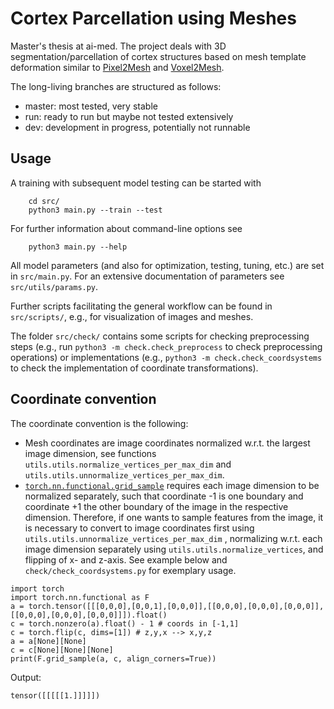 # Cortex Parcellation using Meshes

Master's thesis at ai-med. The project deals with 3D segmentation/parcellation of cortex structures based on mesh template deformation similar to [Pixel2Mesh](https://arxiv.org/abs/1804.01654) and [Voxel2Mesh](https://arxiv.org/abs/1912.03681).

The long-living branches are structured as follows:

- master: most tested, very stable  
- run: ready to run but maybe not tested extensively
- dev: development in progress, potentially not runnable 

## Usage
A training with subsequent model testing can be started with
```
    cd src/
    python3 main.py --train --test
```
For further information about command-line options see
```
    python3 main.py --help
```
All model parameters (and also for optimization, testing, tuning, etc.) are set in `src/main.py`. For an extensive documentation of parameters see `src/utils/params.py`.

Further scripts facilitating the general workflow can be found in `src/scripts/`, e.g., for visualization of images and meshes. 

The folder `src/check/` contains some scripts for checking preprocessing steps (e.g., run `python3 -m check.check_preprocess` to check preprocessing operations) or implementations (e.g., `python3 -m check.check_coordsystems` to check the implementation of coordinate transformations).

## Coordinate convention
The coordinate convention is the following:
- Mesh coordinates are image coordinates normalized w.r.t. the largest image dimension, see functions `utils.utils.normalize_vertices_per_max_dim`
 and `utils.utils.unnormalize_vertices_per_max_dim`.
- [`torch.nn.functional.grid_sample`](https://pytorch.org/docs/stable/nn.functional.html?highlight=grid_sample#torch.nn.functional.grid_sample) requires each image
 dimension to be normalized separately, such that coordinate -1 is one boundary and coordinate +1 the other boundary of the image in the respective dimension.
Therefore, if one wants to sample features from the image, it is necessary to convert to image coordinates first using `utils.utils.unnormalize_vertices_per_max_dim`
, normalizing w.r.t. each image dimension separately using `utils.utils.normalize_vertices`, and flipping of x- and z-axis. See example below and `check/check_coordsystems.py` for exemplary
usage.
```
import torch
import torch.nn.functional as F
a = torch.tensor([[[0,0,0],[0,0,1],[0,0,0]],[[0,0,0],[0,0,0],[0,0,0]],[[0,0,0],[0,0,0],[0,0,0]]]).float()
c = torch.nonzero(a).float() - 1 # coords in [-1,1]
c = torch.flip(c, dims=[1]) # z,y,x --> x,y,z
a = a[None][None]
c = c[None][None][None]
print(F.grid_sample(a, c, align_corners=True))
```
Output:
```
tensor([[[[[1.]]]]])
```
